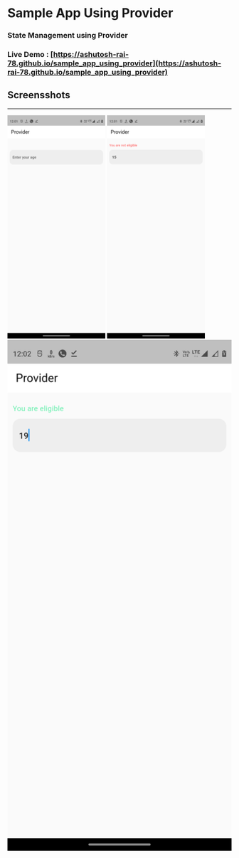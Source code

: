 # Sample App Using Provider
### State Management using Provider
### **Live Demo** : [https://ashutosh-rai-78.github.io/sample_app_using_provider](https://ashutosh-rai-78.github.io/sample_app_using_provider)

## Screensshots
---
<p float="left">
<img src="images/Screenshot_1.png" width="220">
<img src="images/Screenshot_3.png" width="220">
<img src="images/Screenshot_4.png" width="668">
</p>

<!-- ![](images/Screenshot_1.png)
![](images/Screenshot_3.png)
![](images/Screenshot_4.png) -->


